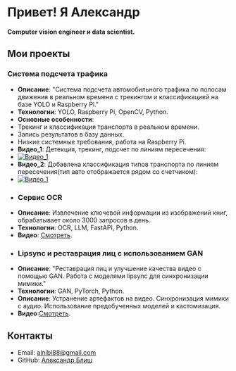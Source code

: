 # Привет! Я Александр
**Computer vision engineer и data scientist.**

## Мои проекты
### Система подсчета трафика
- **Описание**: "Система подсчета автомобильного трафика по полосам движения в реальном времени с трекингом и классификацией на базе YOLO и Raspberry Pi."
- **Технологии**: YOLO, Raspberry Pi, OpenCV, Python.
- **Основные особенности**:
- Трекинг и классификация транспорта в реальном времени.
- Запись результатов в базу данных.
- Низкие системные требования, работа на Raspberry Pi.
- **Видео_1**: Детекция, трекинг, подсчет по линиям пересечения:
- [![Видео_1](https://img.youtube.com/vi/ihf8mkgydJA/0.jpg)](https://youtu.be/ihf8mkgydJA)
- **Видео_2**: Добавлена классификация типов транспорта по линиям пересечения(тип авто отображается рядом со счетчиком):
- [![Видео_1](https://img.youtube.com/vi/_UefbwsBRs0/0.jpg)](https://youtu.be/_UefbwsBRs0)
- ### Сервис OCR
- **Описание**: Извлечение ключевой информации из изображений книг, обрабатывает около 3000 запросов в день.
- **Технологии**: OCR, LLM, FastAPI, Python.
- **Видео**: [Смотреть](https://ссылка-на-видео).
- ### Lipsync и реставрация лиц с использованием GAN
- **Описание**:
"Реставрация лиц и улучшение качества видео с помощью GAN. Работа с моделями lipsync для синхронизации мимики."
- **Технологии**:
GAN, PyTorch, Python.
- **Описание**:
Устранение артефактов на видео.
Синхронизация мимики с аудио.
Использование предобученных моделей и кастомизация.
- **Видео**:[Смотреть](https://ссылка-на-видео).
## Контакты
- Email: [alnibl88@gmail.com](mailto:alnibl88@gmail.com)
- GitHub: [Александр Блищ](https://github.com/alnibl)
